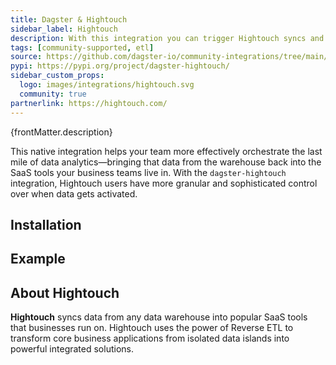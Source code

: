 ```yaml
---
title: Dagster & Hightouch
sidebar_label: Hightouch
description: With this integration you can trigger Hightouch syncs and monitor them from within Dagster. Fine-tune when Hightouch syncs kick-off, visualize their dependencies, and monitor the steps in your data activation workflow.
tags: [community-supported, etl]
source: https://github.com/dagster-io/community-integrations/tree/main/libraries/dagster-hightouch
pypi: https://pypi.org/project/dagster-hightouch/
sidebar_custom_props:
  logo: images/integrations/hightouch.svg
  community: true
partnerlink: https://hightouch.com/
---
```


<p>{frontMatter.description}</p>

This native integration helps your team more effectively orchestrate the last mile of data analytics—bringing that data from the warehouse back into the SaaS tools your business teams live in. With the `dagster-hightouch` integration, Hightouch users have more granular and sophisticated control over when data gets activated.

## Installation

<PackageInstallInstructions packageName="dagster-hightouch" />

## Example

<CodeExample path="docs_snippets/docs_snippets/integrations/hightouch.py" language="python" />

## About Hightouch

**Hightouch** syncs data from any data warehouse into popular SaaS tools that businesses run on. Hightouch uses the power of Reverse ETL to transform core business applications from isolated data islands into powerful integrated solutions.
